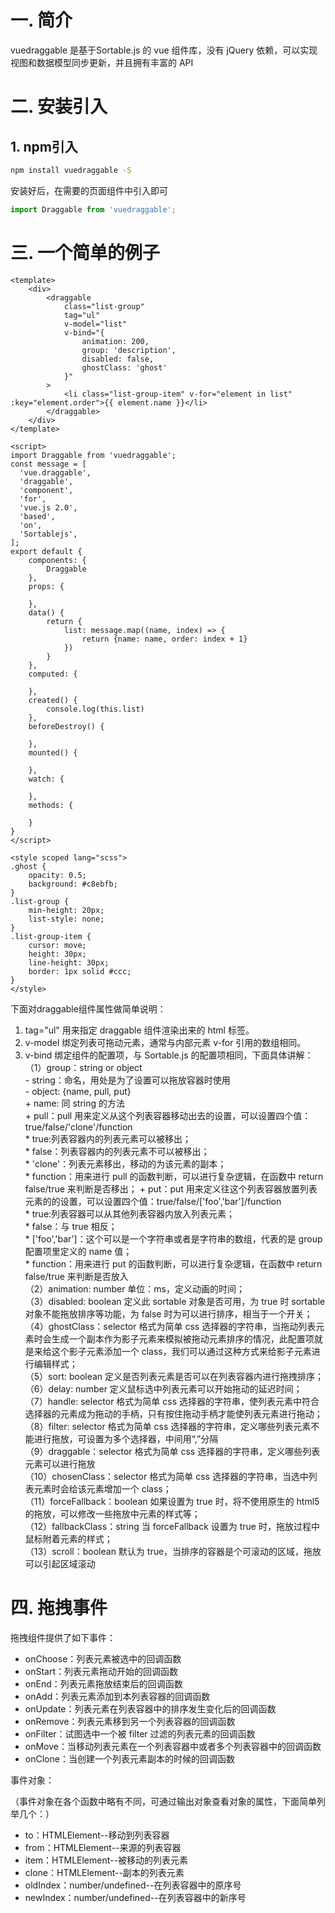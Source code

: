 # 一. 简介
vuedraggable 是基于Sortable.js 的 vue 组件库，没有 jQuery 依赖，可以实现视图和数据模型同步更新，并且拥有丰富的 API

# 二. 安装引入
## 1. npm引入
```bash
npm install vuedraggable -S
```
安装好后，在需要的页面组件中引入即可
```javascript
import Draggable from 'vuedraggable';
```

# 三. 一个简单的例子
```vue
<template>
    <div>
        <draggable 
            class="list-group" 
            tag="ul" 
            v-model="list"
            v-bind="{
                animation: 200,
                group: 'description',
                disabled: false,
                ghostClass: 'ghost'
            }"
        >
            <li class="list-group-item" v-for="element in list" :key="element.order">{{ element.name }}</li>
        </draggable>
    </div>
</template>

<script>
import Draggable from 'vuedraggable';
const message = [
  'vue.draggable',
  'draggable',
  'component',
  'for',
  'vue.js 2.0',
  'based',
  'on',
  'Sortablejs',
];
export default {
    components: {
        Draggable
    },
    props: {

    },
    data() {
        return {
            list: message.map((name, index) => {
                return {name: name, order: index + 1}
            })
        }
    },
    computed: {

    },
    created() {
        console.log(this.list)
    },
    beforeDestroy() {

    },
    mounted() {

    },
    watch: {

    },
    methods: {

    }
}
</script>

<style scoped lang="scss">
.ghost {
    opacity: 0.5;
    background: #c8ebfb;
}
.list-group {
    min-height: 20px;
    list-style: none;
}
.list-group-item {
    cursor: move;
    height: 30px;
    line-height: 30px;
    border: 1px solid #ccc;
}
</style>
```
下面对draggable组件属性做简单说明：
1. tag="ul" 用来指定 draggable 组件渲染出来的 html 标签。  
2. v-model 绑定列表可拖动元素，通常与内部元素 v-for 引用的数组相同。  
3. v-bind 绑定组件的配置项，与 Sortable.js 的配置项相同，下面具体讲解：  
    （1）group：string or object  
        - string：命名，用处是为了设置可以拖放容器时使用  
        - object: {name, pull, put}  
            + name: 同 string 的方法  
            + pull：pull 用来定义从这个列表容器移动出去的设置，可以设置四个值：true/false/'clone'/function  
                * true:列表容器内的列表元素可以被移出；  
                * false：列表容器内的列表元素不可以被移出；  
                * 'clone'：列表元素移出，移动的为该元素的副本；  
                * function：用来进行 pull 的函数判断，可以进行复杂逻辑，在函数中 return false/true 来判断是否移出；
            + put：put 用来定义往这个列表容器放置列表元素的的设置，可以设置四个值：true/false/['foo','bar']/function  
                * true:列表容器可以从其他列表容器内放入列表元素；  
                * false：与 true 相反；  
                * ['foo','bar']：这个可以是一个字符串或者是字符串的数组，代表的是 group 配置项里定义的 name 值；  
                * function：用来进行 put 的函数判断，可以进行复杂逻辑，在函数中 return false/true 来判断是否放入  
    （2）animation: number 单位：ms，定义动画的时间；  
    （3）disabled: boolean 定义此 sortable 对象是否可用，为 true 时 sortable 对象不能拖放排序等功能，为 false 时为可以进行排序，相当于一个开关；  
    （4）ghostClass：selector 格式为简单 css 选择器的字符串，当拖动列表元素时会生成一个副本作为影子元素来模拟被拖动元素排序的情况，此配置项就是来给这个影子元素添加一个 class，我们可以通过这种方式来给影子元素进行编辑样式；  
    （5）sort: boolean 定义是否列表元素是否可以在列表容器内进行拖拽排序；  
    （6）delay: number 定义鼠标选中列表元素可以开始拖动的延迟时间；  
    （7）handle: selector 格式为简单 css 选择器的字符串，使列表元素中符合选择器的元素成为拖动的手柄，只有按住拖动手柄才能使列表元素进行拖动；  
    （8）filter: selector 格式为简单 css 选择器的字符串，定义哪些列表元素不能进行拖放，可设置为多个选择器，中间用“,”分隔  
    （9）draggable：selector 格式为简单 css 选择器的字符串，定义哪些列表元素可以进行拖放  
    （10）chosenClass：selector 格式为简单 css 选择器的字符串，当选中列表元素时会给该元素增加一个 class；  
    （11）forceFallback：boolean 如果设置为 true 时，将不使用原生的 html5 的拖放，可以修改一些拖放中元素的样式等；  
    （12）fallbackClass：string 当 forceFallback 设置为 true 时，拖放过程中鼠标附着元素的样式；  
    （13）scroll：boolean 默认为 true，当排序的容器是个可滚动的区域，拖放可以引起区域滚动
    
# 四. 拖拽事件
拖拽组件提供了如下事件：
- onChoose：列表元素被选中的回调函数
- onStart：列表元素拖动开始的回调函数
- onEnd：列表元素拖放结束后的回调函数
- onAdd：列表元素添加到本列表容器的回调函数
- onUpdate：列表元素在列表容器中的排序发生变化后的回调函数
- onRemove：列表元素移到另一个列表容器的回调函数
- onFilter：试图选中一个被 filter 过滤的列表元素的回调函数
- onMove：当移动列表元素在一个列表容器中或者多个列表容器中的回调函数
- onClone：当创建一个列表元素副本的时候的回调函数

事件对象：

（事件对象在各个函数中略有不同，可通过输出对象查看对象的属性，下面简单列举几个：）

- to：HTMLElement--移动到列表容器
- from：HTMLElement--来源的列表容器
- item：HTMLElement--被移动的列表元素
- clone：HTMLElement--副本的列表元素
- oldIndex：number/undefined--在列表容器中的原序号
- newIndex：number/undefined--在列表容器中的新序号

